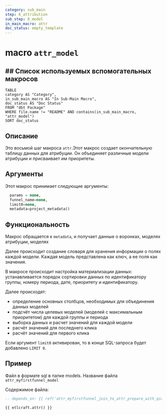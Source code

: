 ```yaml
---
category: sub_main
step: 6_attribution
sub_step: 8_model
in_main_macro: attr
doc_status: empty_template
---
```

# macro `attr_model`

## ## Список используемых вспомогательных макросов

```dataview
TABLE 
category AS "Category", 
in_sub_main_macro AS "In Sub-Main Macro",
doc_status AS "Doc Status"
FROM "dbt Package"
WHERE file.name != "README" AND contains(in_sub_main_macro, "attr_model")
SORT doc_status
```
## Описание

Это восьмой шаг макроса `attr`.Этот макрос создает окончательную таблицу данных для атрибуции. Он объединяет различные модели атрибуции и присваивает им приоритеты.

## Аргументы

Этот макрос принимает следующие аргументы:
```sql
  params = none,
  funnel_name=none,
  limit0=none,
  metadata=project_metadata()
```
## Функциональность

Макрос обращается к `metadata`, и получает данные о воронках, моделях атрибуции, моделях

Далее происходит создание словаря для хранения информации о полях каждой модели. Каждая модель представлена как ключ, а ее поля как значения.

В макросе происходит настройка материализации данных: устанавливается порядок сортировки данных по идентификатору группы, номеру периода, дате, приоритету и идентификатору.

Далее происходят: 
- определение основных столбцов, необходимых для объединения данных моделей
- подсчёт числа целевых моделей (моделей с максимальным приоритетом) для каждой группы и периода
- выборка данных и расчет значений для каждой модели
- расчёт значений для последнего клика
- расчёт значений для первого клика

Если аргумент `limit0` активирован, то в конце SQL-запроса будет добавлено `LIMIT 0`.
## Пример

Файл в формате sql в папке models. Название файла `attr_myfirstfunnel_model`

Содержимое файла:
```sql
-- depends_on: {{ ref('attr_myfirstfunnel_join_to_attr_prepare_with_qid') }}

{{ etlcraft.attr() }}
```
